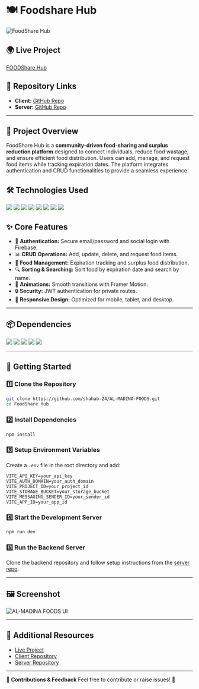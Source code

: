 # 🍽️ Foodshare Hub

![FoodShare Hub](https://i.ibb.co.com/7t5n6z8k/screencapture-localhost-5173-2025-02-17-07-53-45.png)

## 🌍 Live Project
[ FOODShare Hub](https://al-madina-foods.web.app)

## 📂 Repository Links
- **Client:** [GitHub Repo](https://github.com/shahab-24/AL-MADINA-FOODS)
- **Server:** [GitHub Repo](https://github.com/shahab-24/AL-MADINA-FOODS-server)

---

## 📝 Project Overview
FoodShare Hub is a **community-driven food-sharing and surplus reduction platform** designed to connect individuals, reduce food wastage, and ensure efficient food distribution. Users can add, manage, and request food items while tracking expiration dates. The platform integrates authentication and CRUD functionalities to provide a seamless experience.

## 🛠️ Technologies Used
<p>
  <img src="https://img.shields.io/badge/React-20232A?style=for-the-badge&logo=react&logoColor=61DAFB" />
  <img src="https://img.shields.io/badge/ReactRouter-CA4245?style=for-the-badge&logo=react-router&logoColor=white" />
  <img src="https://img.shields.io/badge/TailwindCSS-06B6D4?style=for-the-badge&logo=tailwindcss&logoColor=white" />
  <img src="https://img.shields.io/badge/DaisyUI-FF69B4?style=for-the-badge&logo=daisyui&logoColor=white" />
  <img src="https://img.shields.io/badge/Firebase-FFCA28?style=for-the-badge&logo=firebase&logoColor=white" />
  <img src="https://img.shields.io/badge/Node.js-43853D?style=for-the-badge&logo=node.js&logoColor=white" />
  <img src="https://img.shields.io/badge/Express.js-000000?style=for-the-badge&logo=express&logoColor=white" />
  <img src="https://img.shields.io/badge/MongoDB-47A248?style=for-the-badge&logo=mongodb&logoColor=white" />
</p>

## ✨ Core Features
- 🔐 **Authentication:** Secure email/password and social login with Firebase.
- 📊 **CRUD Operations:** Add, update, delete, and request food items.
- 🍛 **Food Management:** Expiration tracking and surplus food distribution.
- 🔍 **Sorting & Searching:** Sort food by expiration date and search by name.
- 🎨 **Animations:** Smooth transitions with Framer Motion.
- 🔒 **Security:** JWT authentication for private routes.
- 📱 **Responsive Design:** Optimized for mobile, tablet, and desktop.

---

## 📦 Dependencies
<p>
  <img src="https://img.shields.io/badge/Axios-5A29E4?style=for-the-badge&logo=axios&logoColor=white" />
  <img src="https://img.shields.io/badge/Framer Motion-0055FF?style=for-the-badge&logo=framer&logoColor=white" />
  <img src="https://img.shields.io/badge/React Hook Form-EC5990?style=for-the-badge&logo=react-hook-form&logoColor=white" />
  <img src="https://img.shields.io/badge/React Toastify-FF4500?style=for-the-badge&logo=react&logoColor=white" />
  <img src="https://img.shields.io/badge/SweetAlert2-FF5733?style=for-the-badge&logo=sweetalert&logoColor=white" />
</p>

---

## 🚀 Getting Started

### 1️⃣ Clone the Repository
```sh
git clone https://github.com/shahab-24/AL-MADINA-FOODS.git
cd FoodShare Hub
```

### 2️⃣ Install Dependencies
```sh
npm install
```

### 3️⃣ Setup Environment Variables
Create a `.env` file in the root directory and add:
```env
VITE_API_KEY=your_api_key
VITE_AUTH_DOMAIN=your_auth_domain
VITE_PROJECT_ID=your_project_id
VITE_STORAGE_BUCKET=your_storage_bucket
VITE_MESSAGING_SENDER_ID=your_sender_id
VITE_APP_ID=your_app_id
```

### 4️⃣ Start the Development Server
```sh
npm run dev
```

### 5️⃣ Run the Backend Server
Clone the backend repository and follow setup instructions from the [server repo](https://github.com/shahab-24/AL-MADINA-FOODS-server).

---

## 🖼️ Screenshot
![AL-MADINA FOODS UI](https://your-screenshot-url.com)

---

## 📌 Additional Resources
- [Live Project](https://al-madina-foods.web.app)
- [Client Repository](https://github.com/shahab-24/AL-MADINA-FOODS)
- [Server Repository](https://github.com/shahab-24/AL-MADINA-FOODS-server)

---

🔗 **Contributions & Feedback**
Feel free to contribute or raise issues! 🚀
